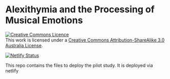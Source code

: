 # Alexithymia and the Processing of Musical Emotions
<a rel="license" href="http://creativecommons.org/licenses/by-sa/3.0/au/"><img alt="Creative Commons Licence" style="border-width:0" src="https://i.creativecommons.org/l/by-sa/3.0/au/88x31.png" /></a><br />This work is licensed under a <a rel="license" href="http://creativecommons.org/licenses/by-sa/3.0/au/">Creative Commons Attribution-ShareAlike 3.0 Australia License</a>.

[![Netlify Status](https://api.netlify.com/api/v1/badges/0ed696dd-5c9c-4336-89fc-50ca792cea97/deploy-status)](https://app.netlify.com/sites/music-selector/deploys)

This repo contains the files to deploy the pilot study. It is deployed via netlify
